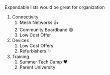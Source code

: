 Expandable lists would be great for organization
1. Connectivity
   1. Mesh Networks :+1:
   2. Community Boardband :smile:
   3. Low Cost Offer
2. Devices
   1. Low Cost Offers
   1. Refurbishers :sparkles:
3. Training
   1. Summer Tech Camp :heart:
   2. Parent University 
